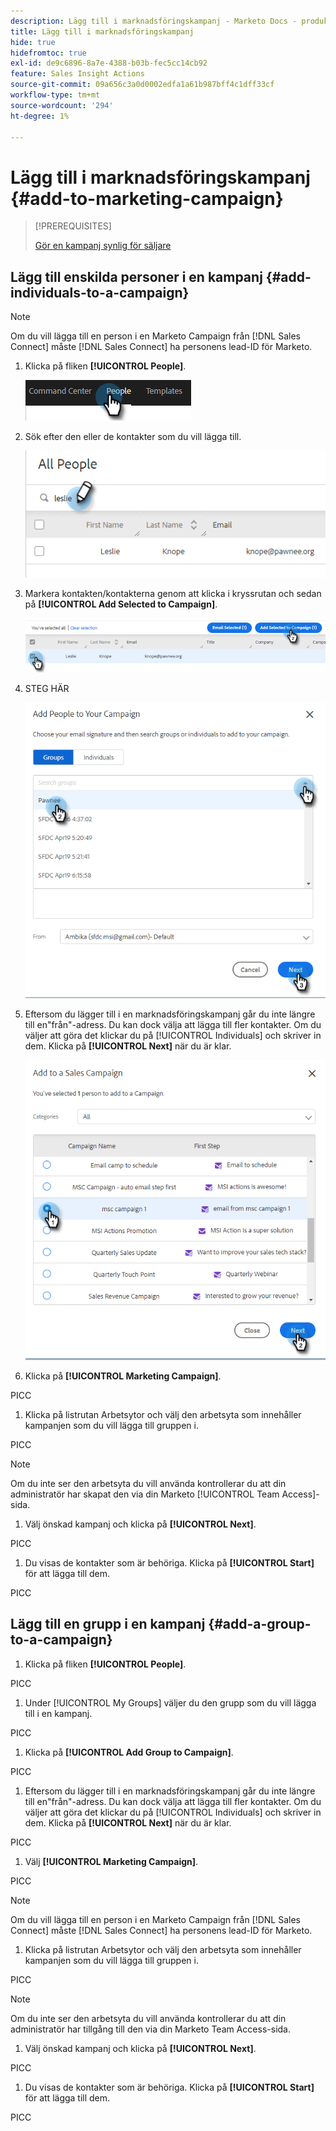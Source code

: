 ```yaml
---
description: Lägg till i marknadsföringskampanj - Marketo Docs - produktdokumentation
title: Lägg till i marknadsföringskampanj
hide: true
hidefromtoc: true
exl-id: de9c6896-8a7e-4388-b03b-fec5cc14cb92
feature: Sales Insight Actions
source-git-commit: 09a656c3a0d0002edfa1a61b987bff4c1dff33cf
workflow-type: tm+mt
source-wordcount: '294'
ht-degree: 1%

---
```


# Lägg till i marknadsföringskampanj {#add-to-marketing-campaign}

>[!PREREQUISITES]
>
>[Gör en kampanj synlig för säljare](/help/marketo/product-docs/marketo-sales-insight/actions/marketo/make-a-marketing-campaign-visible-in-sales-insight-actions.md)

## Lägg till enskilda personer i en kampanj {#add-individuals-to-a-campaign}

>[!NOTE]
>
>Om du vill lägga till en person i en Marketo Campaign från [!DNL Sales Connect] måste [!DNL Sales Connect] ha personens lead-ID för Marketo.

1. Klicka på fliken **[!UICONTROL People]**.

   ![](assets/add-to-marketing-campaign-1.png)

1. Sök efter den eller de kontakter som du vill lägga till.

   ![](assets/add-to-marketing-campaign-2.png)

1. Markera kontakten/kontakterna genom att klicka i kryssrutan och sedan på **[!UICONTROL Add Selected to Campaign]**.

   ![](assets/add-to-marketing-campaign-3.png)

1. STEG HÄR

   ![](assets/add-to-marketing-campaign-4.png)

1. Eftersom du lägger till i en marknadsföringskampanj går du inte längre till en&quot;från&quot;-adress. Du kan dock välja att lägga till fler kontakter. Om du väljer att göra det klickar du på [!UICONTROL Individuals] och skriver in dem. Klicka på **[!UICONTROL Next]** när du är klar.

   ![](assets/add-to-marketing-campaign-5.png)

1. Klicka på **[!UICONTROL Marketing Campaign]**.

PICC

1. Klicka på listrutan Arbetsytor och välj den arbetsyta som innehåller kampanjen som du vill lägga till gruppen i.

PICC

>[!NOTE]
>
>Om du inte ser den arbetsyta du vill använda kontrollerar du att din administratör har skapat den via din Marketo [!UICONTROL Team Access]-sida.

1. Välj önskad kampanj och klicka på **[!UICONTROL Next]**.

PICC

1. Du visas de kontakter som är behöriga. Klicka på **[!UICONTROL Start]** för att lägga till dem.

PICC

## Lägg till en grupp i en kampanj {#add-a-group-to-a-campaign}

1. Klicka på fliken **[!UICONTROL People]**.

PICC

1. Under [!UICONTROL My Groups] väljer du den grupp som du vill lägga till i en kampanj.

PICC

1. Klicka på **[!UICONTROL Add Group to Campaign]**.

PICC

1. Eftersom du lägger till i en marknadsföringskampanj går du inte längre till en&quot;från&quot;-adress. Du kan dock välja att lägga till fler kontakter. Om du väljer att göra det klickar du på [!UICONTROL Individuals] och skriver in dem. Klicka på **[!UICONTROL Next]** när du är klar.

PICC

1. Välj **[!UICONTROL Marketing Campaign]**.

PICC

>[!NOTE]
>
>Om du vill lägga till en person i en Marketo Campaign från [!DNL Sales Connect] måste [!DNL Sales Connect] ha personens lead-ID för Marketo.

1. Klicka på listrutan Arbetsytor och välj den arbetsyta som innehåller kampanjen som du vill lägga till gruppen i.

PICC

>[!NOTE]
>
>Om du inte ser den arbetsyta du vill använda kontrollerar du att din administratör har tillgång till den via din Marketo Team Access-sida.

1. Välj önskad kampanj och klicka på **[!UICONTROL Next]**.

PICC

1. Du visas de kontakter som är behöriga. Klicka på **[!UICONTROL Start]** för att lägga till dem.

PICC
